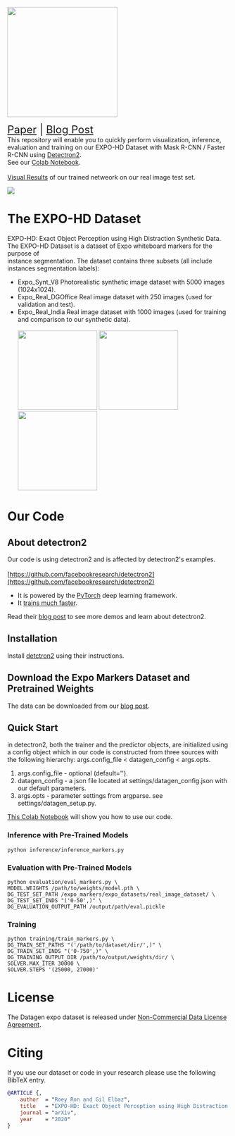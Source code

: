 


<img src="https://i.imgur.com/w3l7y0U.jpg" width="250">  <br>

<font size=5>[Paper](https://arxiv.org/abs/2007.14354) | [Blog Post](https://www.datagen.tech/training-data-using-synthetic-expo-markers-to-train-an-object/)
</font> <br>
This repository will enable you to quickly perform visualization, inference, evaluation and training on our EXPO-HD Dataset with Mask R-CNN / Faster R-CNN using [Detectron2](https://github.com/facebookresearch/Detectron2/).
<br>
See our [Colab Notebook](https://drive.google.com/file/d/1FAfDEpSGItbYsNen0ijilJ7OCy7XD6sg/view?usp=sharing). <br><br>
[Visual Results](https://drive.google.com/drive/folders/1dvB5Gi71zaYvxjOmSVes0OkblGkPQRay?usp=sharing) of our trained netweork on our real image test set.
<br>

[comment]: <> (<img src="./expo_markers.gif" height=250>)
![](./expo_markers.gif)
# The EXPO-HD Dataset
EXPO-HD: Exact Object Perception using High Distraction Synthetic Data. <br>
The EXPO-HD Dataset is a dataset of Expo whiteboard markers for the purpose of <br> instance segmentation. 
The dataset contains three subsets (all include instances segmentation labels):  <br>
- Expo_Synt_V8 Photorealistic synthetic image dataset with 5000 images (1024x1024).
- Expo_Real_DGOffice Real image dataset with 250 images (used for validation and test).
- Expo_Real_India Real image dataset with 1000 images (used for training and comparison to our synthetic data).
<br><br>
<img src="https://i.imgur.com/7MKouv3.png" height=180>  <img src="https://i.imgur.com/iBeUCXV.jpg" height=180>  <img src="https://i.imgur.com/b0xrnBs.jpg" height=180>

# Our Code
## About detectron2
Our code is using detectron2 and is affected by detectron2's examples. <br>
<br>
[https://github.com/facebookresearch/detectron2](https://github.com/facebookresearch/detectron2)
* It is powered by the [PyTorch](https://pytorch.org) deep learning framework.
* It [trains much faster](https://detectron2.readthedocs.io/notes/benchmarks.html).

Read their [blog post](https://ai.facebook.com/blog/-detectron2-a-pytorch-based-modular-object-detection-library-/)
to see more demos and learn about detectron2.

## Installation

Install [detctron2](https://github.com/facebookresearch/detectron2)
using their instructions.


## Download the Expo Markers Dataset and Pretrained Weights
The data can be downloaded from our [blog post](https://www.datagen.tech/training-data-using-synthetic-expo-markers-to-train-an-object/).
## Quick Start
in detectron2, both the trainer and the predictor objects, are initialized
using a config object which in our code is constructed from three sources with the 
following hierarchy:
args.config_file < datagen_config < args.opts.
1) args.config_file - optional (default='').
2) datagen_config - a json file located at settings/datagen_config.json
   with our default parameters.
3) args.opts - parameter settings from argparse. see settings/datagen_setup.py.

[This Colab Notebook](https://colab.research.google.com/drive/1IjvwvA2xdufiIlTPtZgU6Ber03drbfaz) will show you 
how to use our code.
### Inference with Pre-Trained Models

```
python inference/inference_markers.py 
```

### Evaluation with Pre-Trained Models

```
python evaluation/eval_markers.py \
MODEL.WEIGHTS /path/to/weights/model.pth \
DG_TEST_SET_PATH /expo_markers/expo_datasets/real_image_dataset/ \
DG_TEST_SET_INDS "('0-50',)" \
DG_EVALUATION_OUTPUT_PATH /output/path/eval.pickle
```

### Training
```
python training/train_markers.py \
DG_TRAIN_SET_PATHS "('/path/to/dataset/dir/',)" \
DG_TRAIN_SET_INDS "('0-750',)" \
DG_TRAINING_OUTPUT_DIR /path/to/output/weights/dir/ \
SOLVER.MAX_ITER 30000 \
SOLVER.STEPS '(25000, 27000)'
```


# License

The Datagen expo dataset is released under [Non-Commercial Data License Agreement](https://www.datagen.tech/data-license-agreement/).

# Citing

If you use our dataset or code in your research please use the following BibTeX entry.

```BibTeX
@ARTICLE {,
    author  = "Roey Ron and Gil Elbaz",
    title   = "EXPO-HD: Exact Object Perception using High Distraction Synthetic Data",
    journal = "arXiv",
    year    = "2020"
}
```